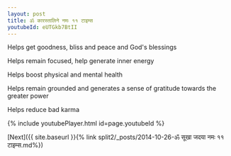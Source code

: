 ```yaml
---
layout: post
title: ॐ कारस्तालिने नमः ११ टाइम्स
youtubeId: eUTGkb7BtII
---
```

 
 
Helps get goodness, bliss and peace and God's blessings
 
Helps remain focused, help generate inner energy 
 
Helps boost physical and mental health 
 
Helps remain grounded and generates a sense of gratitude towards the greater power 
 
Helps reduce bad karma
 
 
 
 


{% include youtubePlayer.html id=page.youtubeId %}
 
[Next]({{ site.baseurl }}{% link  split2/_posts/2014-10-26-ॐ सूखा जदया नमः ११ टाइम्स.md%})
 
